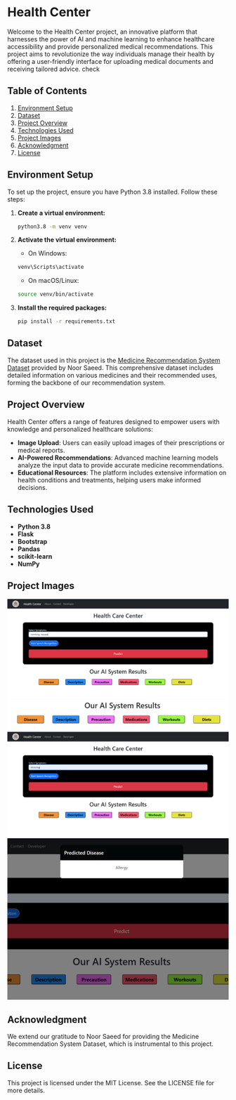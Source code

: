 # Health Center

Welcome to the Health Center project, an innovative platform that harnesses the power of AI and machine learning to enhance healthcare accessibility and provide personalized medical recommendations. This project aims to revolutionize the way individuals manage their health by offering a user-friendly interface for uploading medical documents and receiving tailored advice. check

## Table of Contents

1. [Environment Setup](#environment-setup)
2. [Dataset](#dataset)
3. [Project Overview](#project-overview)
4. [Technologies Used](#technologies-used)
5. [Project Images](#project-images)
6. [Acknowledgment](#acknowledgment)
7. [License](#license)

## Environment Setup

To set up the project, ensure you have Python 3.8 installed. Follow these steps:

1. **Create a virtual environment:**

    ```bash
    python3.8 -m venv venv
    ```

2. **Activate the virtual environment:**

    - On Windows:
    ```bash
    venv\Scripts\activate
    ```
    - On macOS/Linux:
    ```bash
    source venv/bin/activate
    ```

3. **Install the required packages:**

    ```bash
    pip install -r requirements.txt
    ```

## Dataset

The dataset used in this project is the [Medicine Recommendation System Dataset](https://www.kaggle.com/datasets/noorsaeed/medicine-recommendation-system-dataset) provided by Noor Saeed. This comprehensive dataset includes detailed information on various medicines and their recommended uses, forming the backbone of our recommendation system.

## Project Overview

Health Center offers a range of features designed to empower users with knowledge and personalized healthcare solutions:

- **Image Upload**: Users can easily upload images of their prescriptions or medical reports.
- **AI-Powered Recommendations**: Advanced machine learning models analyze the input data to provide accurate medicine recommendations.
- **Educational Resources**: The platform includes extensive information on health conditions and treatments, helping users make informed decisions.

## Technologies Used

- **Python 3.8** 
- **Flask** 
- **Bootstrap** 
- **Pandas** 
- **scikit-learn**
- **NumPy** 

## Project Images

![Screenshot 1](uploads/image1.png)
![Screenshot 2](uploads/image2.png)
![Screenshot 3](uploads/image3.png)
![Screenshot 4](uploads/image4.png)

## Acknowledgment

We extend our gratitude to Noor Saeed for providing the Medicine Recommendation System Dataset, which is instrumental to this project.

## License

This project is licensed under the MIT License. See the LICENSE file for more details.
